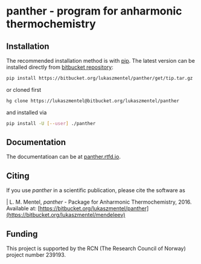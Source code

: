 
# panther - program for anharmonic thermochemistry

## Installation

The recommended installation method is with [pip]. The latest version
can be installed directly from [bitbucket repository]:

```bash
pip install https://bitbucket.org/lukaszmentel/panther/get/tip.tar.gz
```
or cloned first
```bash
hg clone https://lukaszmentel@bitbucket.org/lukaszmentel/panther
```
and installed via
```bash
pip install -U [--user] ./panther
```
[bitbucket repository]: https://bitbucket.org/lukaszmentel/panther
[pip]: https://pip.pypa.io/en/stable/

## Documentation

The documentatioan can be at [panther.rtfd.io](http://panther.rtfd.io).

## Citing

If you use *panther* in a scientific publication, please cite the software as

|    L. M. Mentel, *panther* - Package for Anharmonic Thermochemistry, 2016. Available at: [https://bitbucket.org/lukaszmentel/panther](https://bitbucket.org/lukaszmentel/mendeleev)


## Funding

This project is supported by the RCN (The Research Council of Norway) project
number 239193.

